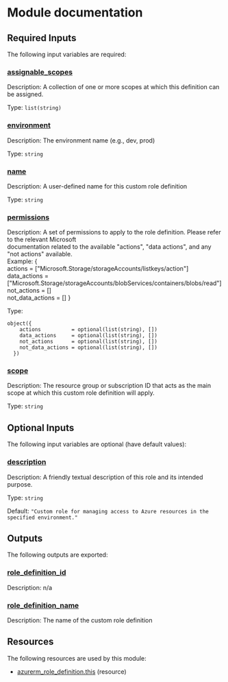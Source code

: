 # Module documentation

## Required Inputs

The following input variables are required:

### <a name="input_assignable_scopes"></a> [assignable\_scopes](#input\_assignable\_scopes)

Description: A collection of one or more scopes at which this definition can be assigned.

Type: `list(string)`

### <a name="input_environment"></a> [environment](#input\_environment)

Description: The environment name (e.g., dev, prod)

Type: `string`

### <a name="input_name"></a> [name](#input\_name)

Description: A user-defined name for this custom role definition

Type: `string`

### <a name="input_permissions"></a> [permissions](#input\_permissions)

Description:     A set of permissions to apply to the role definition. Please refer to the relevant Microsoft  
    documentation related to the available "actions", "data actions", and any "not actions" available.  
    Example:
      {  
        actions           = ["Microsoft.Storage/storageAccounts/listkeys/action"]  
        data\_actions      = ["Microsoft.Storage/storageAccounts/blobServices/containers/blobs/read"]  
        not\_actions       = []  
        not\_data\_actions  = []
      }

Type:

```hcl
object({
    actions          = optional(list(string), [])
    data_actions     = optional(list(string), [])
    not_actions      = optional(list(string), [])
    not_data_actions = optional(list(string), [])
  })
```

### <a name="input_scope"></a> [scope](#input\_scope)

Description: The resource group or subscription ID that acts as the main scope at which this custom role definition will apply.

Type: `string`

## Optional Inputs

The following input variables are optional (have default values):

### <a name="input_description"></a> [description](#input\_description)

Description: A friendly textual description of this role and its intended purpose.

Type: `string`

Default: `"Custom role for managing access to Azure resources in the specified environment."`

## Outputs

The following outputs are exported:

### <a name="output_role_definition_id"></a> [role\_definition\_id](#output\_role\_definition\_id)

Description: n/a

### <a name="output_role_definition_name"></a> [role\_definition\_name](#output\_role\_definition\_name)

Description: The name of the custom role definition
## Resources

The following resources are used by this module:

- [azurerm_role_definition.this](https://registry.terraform.io/providers/hashicorp/azurerm/latest/docs/resources/role_definition) (resource)
